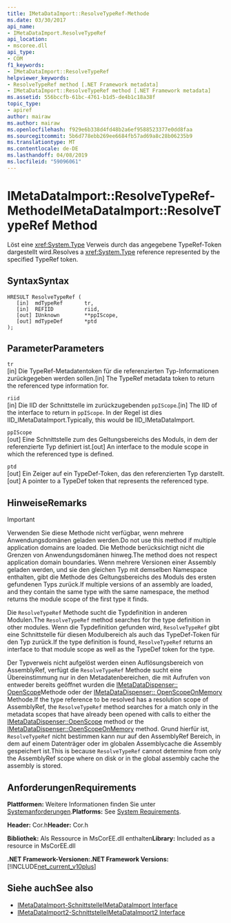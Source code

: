 ```yaml
---
title: IMetaDataImport::ResolveTypeRef-Methode
ms.date: 03/30/2017
api_name:
- IMetaDataImport.ResolveTypeRef
api_location:
- mscoree.dll
api_type:
- COM
f1_keywords:
- IMetaDataImport::ResolveTypeRef
helpviewer_keywords:
- ResolveTypeRef method [.NET Framework metadata]
- IMetaDataImport::ResolveTypeRef method [.NET Framework metadata]
ms.assetid: 556bccfb-61bc-4761-b1d5-de4b1c18a38f
topic_type:
- apiref
author: mairaw
ms.author: mairaw
ms.openlocfilehash: f929e6b338d4fd48b2a6ef9588523377e0dd8faa
ms.sourcegitcommit: 5b6d778ebb269ee6684fb57ad69a8c28b06235b9
ms.translationtype: MT
ms.contentlocale: de-DE
ms.lasthandoff: 04/08/2019
ms.locfileid: "59096061"
---
```

# <a name="imetadataimportresolvetyperef-method"></a><span data-ttu-id="3e54c-102">IMetaDataImport::ResolveTypeRef-Methode</span><span class="sxs-lookup"><span data-stu-id="3e54c-102">IMetaDataImport::ResolveTypeRef Method</span></span>
<span data-ttu-id="3e54c-103">Löst eine <xref:System.Type> Verweis durch das angegebene TypeRef-Token dargestellt wird.</span><span class="sxs-lookup"><span data-stu-id="3e54c-103">Resolves a <xref:System.Type> reference represented by the specified TypeRef token.</span></span>  
  
## <a name="syntax"></a><span data-ttu-id="3e54c-104">Syntax</span><span class="sxs-lookup"><span data-stu-id="3e54c-104">Syntax</span></span>  
  
```  
HRESULT ResolveTypeRef (  
   [in]  mdTypeRef       tr,  
   [in]  REFIID          riid,  
   [out] IUnknown        **ppIScope,  
   [out] mdTypeDef       *ptd  
);  
```  
  
## <a name="parameters"></a><span data-ttu-id="3e54c-105">Parameter</span><span class="sxs-lookup"><span data-stu-id="3e54c-105">Parameters</span></span>  
 `tr`  
 <span data-ttu-id="3e54c-106">[in] Die TypeRef-Metadatentoken für die referenzierten Typ-Informationen zurückgegeben werden sollen.</span><span class="sxs-lookup"><span data-stu-id="3e54c-106">[in] The TypeRef metadata token to return the referenced type information for.</span></span>  
  
 `riid`  
 <span data-ttu-id="3e54c-107">[in] Die IID der Schnittstelle im zurückzugebenden `ppIScope`.</span><span class="sxs-lookup"><span data-stu-id="3e54c-107">[in] The IID of the interface to return in `ppIScope`.</span></span> <span data-ttu-id="3e54c-108">In der Regel ist dies IID_IMetaDataImport.</span><span class="sxs-lookup"><span data-stu-id="3e54c-108">Typically, this would be IID_IMetaDataImport.</span></span>  
  
 `ppIScope`  
 <span data-ttu-id="3e54c-109">[out] Eine Schnittstelle zum des Geltungsbereichs des Moduls, in dem der referenzierte Typ definiert ist.</span><span class="sxs-lookup"><span data-stu-id="3e54c-109">[out] An interface to the module scope in which the referenced type is defined.</span></span>  
  
 `ptd`  
 <span data-ttu-id="3e54c-110">[out] Ein Zeiger auf ein TypeDef-Token, das den referenzierten Typ darstellt.</span><span class="sxs-lookup"><span data-stu-id="3e54c-110">[out] A pointer to a TypeDef token that represents the referenced type.</span></span>  
  
## <a name="remarks"></a><span data-ttu-id="3e54c-111">Hinweise</span><span class="sxs-lookup"><span data-stu-id="3e54c-111">Remarks</span></span>  
  
> [!IMPORTANT]
>  <span data-ttu-id="3e54c-112">Verwenden Sie diese Methode nicht verfügbar, wenn mehrere Anwendungsdomänen geladen werden.</span><span class="sxs-lookup"><span data-stu-id="3e54c-112">Do not use this method if multiple application domains are loaded.</span></span> <span data-ttu-id="3e54c-113">Die Methode berücksichtigt nicht die Grenzen von Anwendungsdomänen hinweg.</span><span class="sxs-lookup"><span data-stu-id="3e54c-113">The method does not respect application domain boundaries.</span></span> <span data-ttu-id="3e54c-114">Wenn mehrere Versionen einer Assembly geladen werden, und sie den gleichen Typ mit demselben Namespace enthalten, gibt die Methode des Geltungsbereichs des Moduls des ersten gefundenen Typs zurück.</span><span class="sxs-lookup"><span data-stu-id="3e54c-114">If multiple versions of an assembly are loaded, and they contain the same type with the same namespace, the method returns the module scope of the first type it finds.</span></span>  
  
 <span data-ttu-id="3e54c-115">Die `ResolveTypeRef` Methode sucht die Typdefinition in anderen Modulen.</span><span class="sxs-lookup"><span data-stu-id="3e54c-115">The `ResolveTypeRef` method searches for the type definition in other modules.</span></span> <span data-ttu-id="3e54c-116">Wenn die Typdefinition gefunden wird, `ResolveTypeRef` gibt eine Schnittstelle für diesen Modulbereich als auch das TypeDef-Token für den Typ zurück.</span><span class="sxs-lookup"><span data-stu-id="3e54c-116">If the type definition is found, `ResolveTypeRef` returns an interface to that module scope as well as the TypeDef token for the type.</span></span>  
  
 <span data-ttu-id="3e54c-117">Der Typverweis nicht aufgelöst werden einen Auflösungsbereich von AssemblyRef, verfügt die `ResolveTypeRef` Methode sucht eine Übereinstimmung nur in den Metadatenbereichen, die mit Aufrufen von entweder bereits geöffnet wurden die [IMetaDataDispenser:: OpenScope](../../../../docs/framework/unmanaged-api/metadata/imetadatadispenser-openscope-method.md)Methode oder der [IMetaDataDispenser:: OpenScopeOnMemory](../../../../docs/framework/unmanaged-api/metadata/imetadatadispenser-openscopeonmemory-method.md) Methode.</span><span class="sxs-lookup"><span data-stu-id="3e54c-117">If the type reference to be resolved has a resolution scope of AssemblyRef, the `ResolveTypeRef` method searches for a match only in the metadata scopes that have already been opened with calls to either the [IMetaDataDispenser::OpenScope](../../../../docs/framework/unmanaged-api/metadata/imetadatadispenser-openscope-method.md) method or the [IMetaDataDispenser::OpenScopeOnMemory](../../../../docs/framework/unmanaged-api/metadata/imetadatadispenser-openscopeonmemory-method.md) method.</span></span> <span data-ttu-id="3e54c-118">Grund hierfür ist, `ResolveTypeRef` nicht bestimmen kann nur auf den AssemblyRef Bereich, in dem auf einem Datenträger oder im globalen Assemblycache die Assembly gespeichert ist.</span><span class="sxs-lookup"><span data-stu-id="3e54c-118">This is because `ResolveTypeRef` cannot determine from only the AssemblyRef scope where on disk or in the global assembly cache the assembly is stored.</span></span>  
  
## <a name="requirements"></a><span data-ttu-id="3e54c-119">Anforderungen</span><span class="sxs-lookup"><span data-stu-id="3e54c-119">Requirements</span></span>  
 <span data-ttu-id="3e54c-120">**Plattformen:** Weitere Informationen finden Sie unter [Systemanforderungen](../../../../docs/framework/get-started/system-requirements.md).</span><span class="sxs-lookup"><span data-stu-id="3e54c-120">**Platforms:** See [System Requirements](../../../../docs/framework/get-started/system-requirements.md).</span></span>  
  
 <span data-ttu-id="3e54c-121">**Header:** Cor.h</span><span class="sxs-lookup"><span data-stu-id="3e54c-121">**Header:** Cor.h</span></span>  
  
 <span data-ttu-id="3e54c-122">**Bibliothek:** Als Ressource in MsCorEE.dll enthalten</span><span class="sxs-lookup"><span data-stu-id="3e54c-122">**Library:** Included as a resource in MsCorEE.dll</span></span>  
  
 **<span data-ttu-id="3e54c-123">.NET Framework-Versionen:</span><span class="sxs-lookup"><span data-stu-id="3e54c-123">.NET Framework Versions:</span></span>** [!INCLUDE[net_current_v10plus](../../../../includes/net-current-v10plus-md.md)]  
  
## <a name="see-also"></a><span data-ttu-id="3e54c-124">Siehe auch</span><span class="sxs-lookup"><span data-stu-id="3e54c-124">See also</span></span>

- [<span data-ttu-id="3e54c-125">IMetaDataImport-Schnittstelle</span><span class="sxs-lookup"><span data-stu-id="3e54c-125">IMetaDataImport Interface</span></span>](../../../../docs/framework/unmanaged-api/metadata/imetadataimport-interface.md)
- [<span data-ttu-id="3e54c-126">IMetaDataImport2-Schnittstelle</span><span class="sxs-lookup"><span data-stu-id="3e54c-126">IMetaDataImport2 Interface</span></span>](../../../../docs/framework/unmanaged-api/metadata/imetadataimport2-interface.md)
